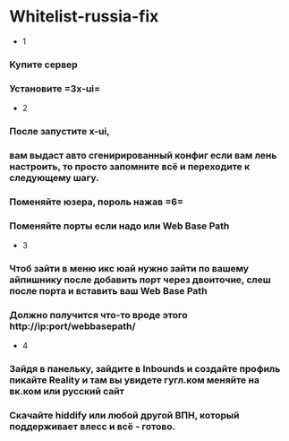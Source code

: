# Whitelist-russia-fix
- 1
### Купите сервер
### Установите  =3x-ui=
 - 2
### После запустите x-ui,
### вам выдаст авто сгенирированный конфиг если вам лень настроить, то просто запомните всё и переходите к следующему шагу.
### Поменяйте юзера, пороль нажав =6=
### Поменяйте порты если надо или Web Base Path
- 3
### Чтоб зайти в меню икс юай нужно зайти по вашему айпишнику после добавить порт через двоиточие, слеш после порта и вставить ваш Web Base Path
### Должно получится что-то вроде этого http://ip:port/webbasepath/
- 4
### Зайдя в панельку, зайдите в Inbounds и создайте профиль пикайте Reality и там вы увидете гугл.ком меняйте на вк.ком или русский сайт
### Скачайте hiddify или любой другой ВПН, который поддерживает влесс и всё - готово.
